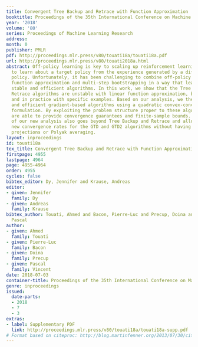 ```yaml
---
title: Convergent Tree Backup and Retrace with Function Approximation
booktitle: Proceedings of the 35th International Conference on Machine Learning
year: '2018'
volume: '80'
series: Proceedings of Machine Learning Research
address: 
month: 0
publisher: PMLR
pdf: http://proceedings.mlr.press/v80/touati18a/touati18a.pdf
url: http://proceedings.mlr.press/v80/touati2018a.html
abstract: Off-policy learning is key to scaling up reinforcement learning as it allows
  to learn about a target policy from the experience generated by a different behavior
  policy. Unfortunately, it has been challenging to combine off-policy learning with
  function approximation and multi-step bootstrapping in a way that leads to both
  stable and efficient algorithms. In this work, we show that the Tree Backup and
  Retrace algorithms are unstable with linear function approximation, both in theory
  and in practice with specific examples. Based on our analysis, we then derive stable
  and efficient gradient-based algorithms using a quadratic convex-concave saddle-point
  formulation. By exploiting the problem structure proper to these algorithms, we
  are able to provide convergence guarantees and finite-sample bounds. The applicability
  of our new analysis also goes beyond Tree Backup and Retrace and allows us to provide
  new convergence rates for the GTD and GTD2 algorithms without having recourse to
  projections or Polyak averaging.
layout: inproceedings
id: touati18a
tex_title: Convergent Tree Backup and Retrace with Function Approximation
firstpage: 4955
lastpage: 4964
page: 4955-4964
order: 4955
cycles: false
bibtex_editor: Dy, Jennifer and Krause, Andreas
editor:
- given: Jennifer
  family: Dy
- given: Andreas
  family: Krause
bibtex_author: Touati, Ahmed and Bacon, Pierre-Luc and Precup, Doina and Vincent,
  Pascal
author:
- given: Ahmed
  family: Touati
- given: Pierre-Luc
  family: Bacon
- given: Doina
  family: Precup
- given: Pascal
  family: Vincent
date: 2018-07-03
container-title: Proceedings of the 35th International Conference on Machine Learning
genre: inproceedings
issued:
  date-parts:
  - 2018
  - 7
  - 3
extras:
- label: Supplementary PDF
  link: http://proceedings.mlr.press/v80/touati18a/touati18a-supp.pdf
# Format based on citeproc: http://blog.martinfenner.org/2013/07/30/citeproc-yaml-for-bibliographies/
---
```

